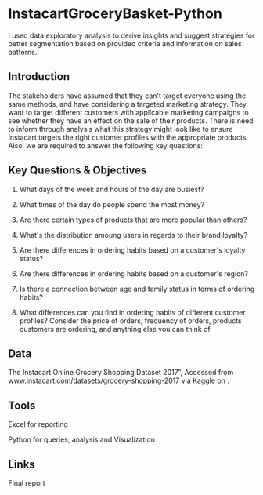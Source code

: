 # InstacartGroceryBasket-Python
I used data exploratory analysis to derive insights and suggest strategies for better segmentation based on provided criteria and information on sales patterns.

## Introduction
The stakeholders have assumed that they can't target everyone using the same methods, and have considering a targeted marketing strategy. They want to target different customers with applicable marketing campaigns to see whether they have an effect on the sale of their products. There is need to inform through analysis what this strategy might look like to ensure Instacart targets the right customer profiles with the appropriate products. Also, we are required to answer the following key questions:

## Key Questions & Objectives

1.  What days of the week and hours of the day are busiest?

2.  What times of the day do people spend the most money?

3.   Are there certain types of products that are more popular than others?

4.   What's the distribution amoung users in regards to their brand loyalty?

5.   Are there differences in ordering habits based on a customer's loyalty status?

6. Are there differences in ordering habits based on a customer's region? 

7. Is there a connection between age and family status in terms of ordering habits?

8. What differences can you find in ordering habits of different customer profiles? Consider the price of orders, frequency of orders, products customers are ordering, and anything else you can think of.

## Data
The Instacart Online Grocery Shopping Dataset 2017”, Accessed from www.instacart.com/datasets/grocery-shopping-2017 via Kaggle on <date>.

## Tools

Excel for reporting

Python for queries, analysis and Visualization

## Links

Final report

